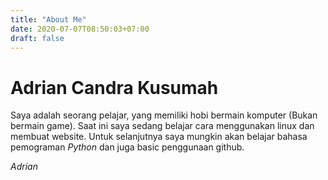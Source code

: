 ```yaml
---
title: "About Me"
date: 2020-07-07T08:50:03+07:00
draft: false
---
```


# Adrian Candra Kusumah

Saya adalah seorang pelajar, yang memiliki hobi bermain komputer (Bukan bermain game). Saat ini saya sedang belajar cara menggunakan linux dan membuat website. Untuk selanjutnya saya mungkin akan belajar bahasa pemograman *Python* dan juga basic penggunaan github.

*Adrian*
